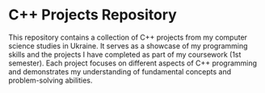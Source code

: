 # C++ Projects Repository

This repository contains a collection of C++ projects from my computer science studies in Ukraine. It serves as a showcase of my programming skills and the projects I have completed as part of my coursework (1st semester). Each project focuses on different aspects of C++ programming and demonstrates my understanding of fundamental concepts and problem-solving abilities.
